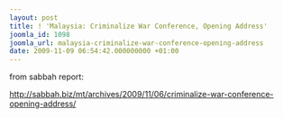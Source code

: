 ```yaml
---
layout: post
title: ! 'Malaysia: Criminalize War Conference, Opening Address'
joomla_id: 1098
joomla_url: malaysia-criminalize-war-conference-opening-address
date: 2009-11-09 06:54:42.000000000 +01:00
---
```

<p>from sabbah report:</p>
<p><a href="http://sabbah.biz/mt/archives/2009/11/06/criminalize-war-conference-opening-address/" target="_blank">http://sabbah.biz/mt/archives/<wbr></wbr>2009/11/06/criminalize-war-<wbr></wbr>conference-opening-address/</a></p>
